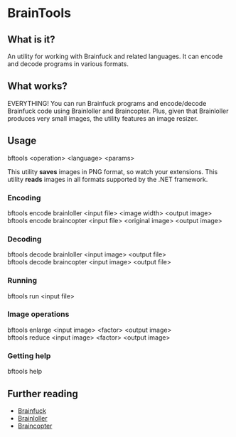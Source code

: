 BrainTools
===========

What is it?
------------
An utility for working with Brainfuck and related languages. It can encode and decode programs in various
formats.

What works?
------------
EVERYTHING! You can run Brainfuck programs and encode/decode Brainfuck code using Brainloller
and Braincopter. Plus, given that Brainloller produces very small images, the utility features
an image resizer.

Usage
------
bftools \<operation\> \<language\> \<params\>

This utility __saves__ images in PNG format, so watch your extensions.
This utility __reads__ images in all formats supported by the .NET framework.

### Encoding
bftools encode brainloller \<input file\> \<image width\> \<output image\> <br>
bftools encode braincopter \<input file\> \<original image\> \<output image\>

### Decoding
bftools decode brainloller \<input image\> \<output file\> <br>
bftools decode braincopter \<input image\> \<output file\>

### Running
bftools run \<input file\>

### Image operations
bftools enlarge \<input image\> \<factor\> \<output image\> <br>
bftools reduce \<input image\> \<factor\> \<output image\>

### Getting help
bftools help

Further reading
----------------
- [Brainfuck](http://esolangs.org/wiki/Brainfuck)
- [Brainloller](http://esolangs.org/wiki/Brainloller)
- [Braincopter](http://esolangs.org/wiki/Braincopter)
